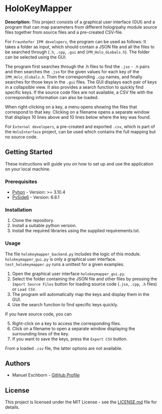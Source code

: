 # HoloKeyMapper

**Description:** This project consists of a graphical user interface (GUI) and a program that can map parameters from different hologrpahy module source files together from source files and a pre-created CSV-file.

For `Fraunhofer IPM developers`, the program can be used  as follows: It takes a folder as input, which should contain a JSON file and all the files to be searched through (`.h`, `.cpp`, `.gui` and `IPM_Holo_GLobals.h`). The folder can be selected using the GUI.

The program first searches through the .h files to find the `.jso` - `.h` pairs and then searches the `.jso` for the given values for each key of the `IPM_Holo_Globals.h`. Then the corresponding `.cpp` names, and finally searches for those keys in the `.gui` files. The GUI displays each pair of keys in a collapsible view. It also provides a search function to quickly find specific keys. If the source code files are not available, a CSV file with the corresponding information can also be loaded.

When right-clicking on a key, a menu opens showing the files that correspond to that key. Clicking on a filename opens a separate window that displays 10 lines above and 10 lines below where the key was found.

For `External developers`, a pre-created and exported `.csv`, which is part of the `HoloInterface` project, can be used which contains the full mapping but no source code. 

## Getting Started

These instructions will guide you on how to set up and use the application on your local machine.

### Prerequisites
- [Pyhon](https://www.python.org/) - Version: >= 3.10.4
- [PySide6](https://doc.qt.io/qtforpython-6/) - Version: 6.6.1

### Installation

1. Clone the repository.
2. Install a suitable python version.
3. Install the required libraries using the supplied requirements.txt.

### Usage

The file `holokeymapper_backend.py` includes the logic of this module. `holokeymapper_gui.py` is only a graphical user interface. `test_holokeymapper.py` runs a unittest for a given examples. 

1. Open the graphical user interface `holokeymapper_gui.py`.
2. Select the folder containing the JSON file and other files by pressing the `Import Source Files` button for loading source code (`.jso`, `.cpp`, `.h` files) or `Load CSV`.
3. The program will automatically map the keys and display them in the GUI.
4. Use the search function to find specific keys quickly.

If you have source code, you can

5. Right-click on a key to access the corresponding files.
6. Click on a filename to open a separate window displaying the surrounding lines of the key.
7. If you want to save the keys, press the `Export CSV` button.

From a loaded `.csv` file, the latter options are not available.

## Authors

- Manuel Eschborn - [GitHub Profile](https://github.com/ElManu93)

## License

This project is licensed under the MIT License - see the [LICENSE.md](link_to_license_file) file for details.
